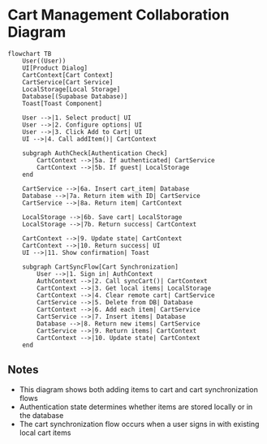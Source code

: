 
# Cart Management Collaboration Diagram

```mermaid
flowchart TB
    User((User))
    UI[Product Dialog]
    CartContext[Cart Context]
    CartService[Cart Service]
    LocalStorage[Local Storage]
    Database[(Supabase Database)]
    Toast[Toast Component]
    
    User -->|1. Select product| UI
    User -->|2. Configure options| UI
    User -->|3. Click Add to Cart| UI
    UI -->|4. Call addItem()| CartContext
    
    subgraph AuthCheck[Authentication Check]
        CartContext -->|5a. If authenticated| CartService
        CartContext -->|5b. If guest| LocalStorage
    end
    
    CartService -->|6a. Insert cart_item| Database
    Database -->|7a. Return item with ID| CartService
    CartService -->|8a. Return item| CartContext
    
    LocalStorage -->|6b. Save cart| LocalStorage
    LocalStorage -->|7b. Return success| CartContext
    
    CartContext -->|9. Update state| CartContext
    CartContext -->|10. Return success| UI
    UI -->|11. Show confirmation| Toast
    
    subgraph CartSyncFlow[Cart Synchronization]
        User -->|1. Sign in| AuthContext
        AuthContext -->|2. Call syncCart()| CartContext
        CartContext -->|3. Get local items| LocalStorage
        CartContext -->|4. Clear remote cart| CartService
        CartService -->|5. Delete from DB| Database
        CartContext -->|6. Add each item| CartService
        CartService -->|7. Insert items| Database
        Database -->|8. Return new items| CartService
        CartService -->|9. Return items| CartContext
        CartContext -->|10. Update state| CartContext
    end
```

## Notes
- This diagram shows both adding items to cart and cart synchronization flows
- Authentication state determines whether items are stored locally or in the database
- The cart synchronization flow occurs when a user signs in with existing local cart items
